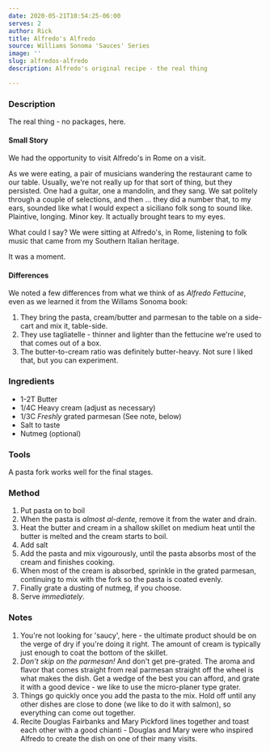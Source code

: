 ```yaml
---
date: 2020-05-21T10:54:25-06:00
serves: 2
author: Rick
title: Alfredo's Alfredo
source: Williams Sonoma 'Sauces' Series
image: ''
slug: alfredos-alfredo
description: Alfredo's original recipe - the real thing

---
```

### Description

The real thing - no packages, here.

#### Small Story

We had the opportunity to visit Alfredo's in Rome on a visit.

As we were eating, a pair of musicians wandering the restaurant came to our table.  Usually, we're not really up for that sort of thing, but they persisted.  One had a guitar, one a mandolin, and they sang.  We sat politely through a couple of selections, and then ... they  did a number that, to my ears, sounded like what I would expect a siciliano folk song to sound like.  Plaintive, longing.  Minor key.  It actually brought tears to my eyes.

What could I say?  We were sitting at Alfredo's, in Rome, listening to folk music that came from my Southern Italian heritage.

It was a moment.

#### Differences

We noted a few differences from what we think of as _Alfredo Fettucine_, even as we learned it from the Willams Sonoma book:

1. They bring the pasta, cream/butter and parmesan to the table on a side-cart and mix it, table-side.
2. They use tagliatelle - thinner and lighter than the fettucine we're used to that comes out of a box.
3. The butter-to-cream ratio was definitely butter-heavy.  Not sure I liked that, but you can experiment.

### Ingredients

* 1-2T Butter
* 1/4C Heavy cream (adjust as necessary)
* 1/3C _Freshly_ grated parmesan (See note, below)
* Salt to taste
* Nutmeg (optional)

### Tools

A pasta fork works well for the final stages.

### Method

1. Put pasta on to boil
2. When the pasta is _almost al-dente,_ remove it from the water and drain.
3. Heat the butter and cream in a shallow skillet on medium heat until the butter is melted and the cream starts to boil.
4. Add salt
5. Add the pasta and mix vigourously, until the pasta absorbs most of the cream and finishes cooking.
6. When most of the cream is absorbed, sprinkle in the grated parmesan, continuing to mix with the fork so the pasta is coated evenly.
7. Finally grate a dusting of nutmeg, if you choose.
8. Serve _immediately_.

### Notes

1. You're not looking for 'saucy', here - the ultimate product should be on the verge of dry if you're doing it right.  The amount of cream is typically just enough to coat the bottom of the skillet.
2. _Don't skip on the parmesan!_  And don't get pre-grated.  The aroma and flavor that comes straight from real parmesan straight off the wheel is what makes the dish.  Get a wedge of the best you can afford, and grate it with a good device - we like to use the micro-planer type grater.
3. Things go quickly once you add the pasta to the mix.  Hold off until any other dishes are close to done (we like to do it with salmon), so everything can come out together.
4. Recite Douglas Fairbanks and Mary Pickford lines together and toast each other with a good chianti - Douglas and Mary were who inspired Alfredo to create the dish on one of their many visits.